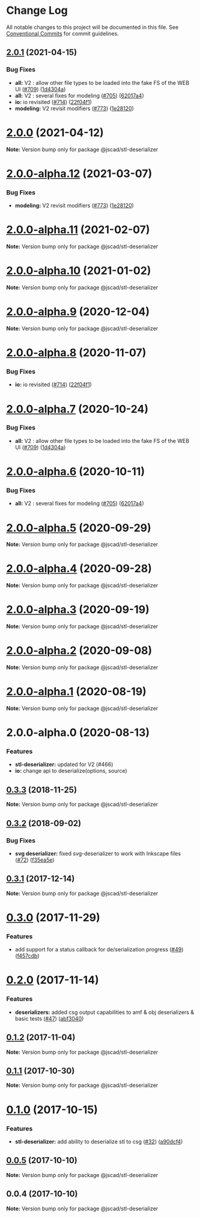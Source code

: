 # Change Log

All notable changes to this project will be documented in this file.
See [Conventional Commits](https://conventionalcommits.org) for commit guidelines.

## [2.0.1](https://github.com/jscad/OpenJSCAD.org/compare/@jscad/stl-deserializer@2.0.0-alpha.0...@jscad/stl-deserializer@2.0.1) (2021-04-15)


### Bug Fixes

* **all:** V2 : allow other file types to be loaded into the fake FS of the WEB UI ([#709](https://github.com/jscad/OpenJSCAD.org/issues/709)) ([1d4304a](https://github.com/jscad/OpenJSCAD.org/commit/1d4304ae6b42c51b0526cba369eab1806fe8f274))
* **all:** V2 : several fixes for modeling ([#705](https://github.com/jscad/OpenJSCAD.org/issues/705)) ([62017a4](https://github.com/jscad/OpenJSCAD.org/commit/62017a41214169d6e000f1e0c11aaefdd68e1097))
* **io:** io revisited ([#714](https://github.com/jscad/OpenJSCAD.org/issues/714)) ([22f04f1](https://github.com/jscad/OpenJSCAD.org/commit/22f04f1b2894a82e24952655875e73b74727bf86))
* **modeling:** V2 revisit modifiers ([#773](https://github.com/jscad/OpenJSCAD.org/issues/773)) ([1e28120](https://github.com/jscad/OpenJSCAD.org/commit/1e28120d2b8505dc1882cf3d607296d6fcd5526d))





# [2.0.0](https://github.com/jscad/OpenJSCAD.org/compare/@jscad/stl-deserializer@2.0.0-alpha.12...@jscad/stl-deserializer@2.0.0) (2021-04-12)

**Note:** Version bump only for package @jscad/stl-deserializer





# [2.0.0-alpha.12](https://github.com/jscad/OpenJSCAD.org/compare/@jscad/stl-deserializer@2.0.0-alpha.11...@jscad/stl-deserializer@2.0.0-alpha.12) (2021-03-07)


### Bug Fixes

* **modeling:** V2 revisit modifiers ([#773](https://github.com/jscad/OpenJSCAD.org/issues/773)) ([1e28120](https://github.com/jscad/OpenJSCAD.org/commit/1e28120d2b8505dc1882cf3d607296d6fcd5526d))





# [2.0.0-alpha.11](https://github.com/jscad/OpenJSCAD.org/compare/@jscad/stl-deserializer@2.0.0-alpha.10...@jscad/stl-deserializer@2.0.0-alpha.11) (2021-02-07)

**Note:** Version bump only for package @jscad/stl-deserializer





# [2.0.0-alpha.10](https://github.com/jscad/OpenJSCAD.org/compare/@jscad/stl-deserializer@2.0.0-alpha.9...@jscad/stl-deserializer@2.0.0-alpha.10) (2021-01-02)

**Note:** Version bump only for package @jscad/stl-deserializer





# [2.0.0-alpha.9](https://github.com/jscad/OpenJSCAD.org/compare/@jscad/stl-deserializer@2.0.0-alpha.8...@jscad/stl-deserializer@2.0.0-alpha.9) (2020-12-04)

**Note:** Version bump only for package @jscad/stl-deserializer





# [2.0.0-alpha.8](https://github.com/jscad/OpenJSCAD.org/compare/@jscad/stl-deserializer@2.0.0-alpha.7...@jscad/stl-deserializer@2.0.0-alpha.8) (2020-11-07)


### Bug Fixes

* **io:** io revisited ([#714](https://github.com/jscad/OpenJSCAD.org/issues/714)) ([22f04f1](https://github.com/jscad/OpenJSCAD.org/commit/22f04f1b2894a82e24952655875e73b74727bf86))





# [2.0.0-alpha.7](https://github.com/jscad/OpenJSCAD.org/compare/@jscad/stl-deserializer@2.0.0-alpha.6...@jscad/stl-deserializer@2.0.0-alpha.7) (2020-10-24)


### Bug Fixes

* **all:** V2 : allow other file types to be loaded into the fake FS of the WEB UI ([#709](https://github.com/jscad/OpenJSCAD.org/issues/709)) ([1d4304a](https://github.com/jscad/OpenJSCAD.org/commit/1d4304ae6b42c51b0526cba369eab1806fe8f274))





# [2.0.0-alpha.6](https://github.com/jscad/OpenJSCAD.org/compare/@jscad/stl-deserializer@2.0.0-alpha.5...@jscad/stl-deserializer@2.0.0-alpha.6) (2020-10-11)


### Bug Fixes

* **all:** V2 : several fixes for modeling ([#705](https://github.com/jscad/OpenJSCAD.org/issues/705)) ([62017a4](https://github.com/jscad/OpenJSCAD.org/commit/62017a41214169d6e000f1e0c11aaefdd68e1097))





# [2.0.0-alpha.5](https://github.com/jscad/OpenJSCAD.org/compare/@jscad/stl-deserializer@2.0.0-alpha.4...@jscad/stl-deserializer@2.0.0-alpha.5) (2020-09-29)

**Note:** Version bump only for package @jscad/stl-deserializer





# [2.0.0-alpha.4](https://github.com/jscad/OpenJSCAD.org/compare/@jscad/stl-deserializer@2.0.0-alpha.3...@jscad/stl-deserializer@2.0.0-alpha.4) (2020-09-28)

**Note:** Version bump only for package @jscad/stl-deserializer





# [2.0.0-alpha.3](https://github.com/jscad/OpenJSCAD.org/compare/@jscad/stl-deserializer@2.0.0-alpha.2...@jscad/stl-deserializer@2.0.0-alpha.3) (2020-09-19)

**Note:** Version bump only for package @jscad/stl-deserializer





# [2.0.0-alpha.2](https://github.com/jscad/OpenJSCAD.org/compare/@jscad/stl-deserializer@2.0.0-alpha.1...@jscad/stl-deserializer@2.0.0-alpha.2) (2020-09-08)

**Note:** Version bump only for package @jscad/stl-deserializer





# [2.0.0-alpha.1](https://github.com/jscad/OpenJSCAD.org/compare/@jscad/stl-deserializer@2.0.0-alpha.0...@jscad/stl-deserializer@2.0.0-alpha.1) (2020-08-19)

**Note:** Version bump only for package @jscad/stl-deserializer





# 2.0.0-alpha.0 (2020-08-13)


### Features

* **stl-deserializer:** updated for V2 (#466)
* **io:** change api to deserialize(options, source)





<a name="0.3.3"></a>
## [0.3.3](https://github.com/jscad/io/compare/@jscad/stl-deserializer@0.3.2...@jscad/stl-deserializer@0.3.3) (2018-11-25)




**Note:** Version bump only for package @jscad/stl-deserializer

<a name="0.3.2"></a>
## [0.3.2](https://github.com/jscad/io/compare/@jscad/stl-deserializer@0.3.1...@jscad/stl-deserializer@0.3.2) (2018-09-02)


### Bug Fixes

* **svg deserializer:** fixed svg-deserializer to work with Inkscape files ([#72](https://github.com/jscad/io/issues/72)) ([f35ea5e](https://github.com/jscad/io/commit/f35ea5e))




<a name="0.3.1"></a>
## [0.3.1](https://github.com/jscad/io/compare/@jscad/stl-deserializer@0.3.0...@jscad/stl-deserializer@0.3.1) (2017-12-14)




**Note:** Version bump only for package @jscad/stl-deserializer

<a name="0.3.0"></a>
# [0.3.0](https://github.com/jscad/io/compare/@jscad/stl-deserializer@0.2.0...@jscad/stl-deserializer@0.3.0) (2017-11-29)


### Features

* add support for a status callback for de/serialization progress ([#49](https://github.com/jscad/io/issues/49)) ([f457cdb](https://github.com/jscad/io/commit/f457cdb))




<a name="0.2.0"></a>
# [0.2.0](https://github.com/jscad/io/compare/@jscad/stl-deserializer@0.1.2...@jscad/stl-deserializer@0.2.0) (2017-11-14)


### Features

* **deserializers:** added csg output capabilities to amf & obj deserializers & basic tests ([#47](https://github.com/jscad/io/issues/47)) ([abf3040](https://github.com/jscad/io/commit/abf3040))




<a name="0.1.2"></a>
## [0.1.2](https://github.com/jscad/io/compare/@jscad/stl-deserializer@0.1.1...@jscad/stl-deserializer@0.1.2) (2017-11-04)




**Note:** Version bump only for package @jscad/stl-deserializer

<a name="0.1.1"></a>
## [0.1.1](https://github.com/jscad/io/compare/@jscad/stl-deserializer@0.1.0...@jscad/stl-deserializer@0.1.1) (2017-10-30)




**Note:** Version bump only for package @jscad/stl-deserializer

<a name="0.1.0"></a>
# [0.1.0](https://github.com/jscad/io/compare/@jscad/stl-deserializer@0.0.5...@jscad/stl-deserializer@0.1.0) (2017-10-15)


### Features

* **stl-deserializer:** add ability to deserialize stl to csg ([#32](https://github.com/jscad/io/issues/32)) ([a90dcf4](https://github.com/jscad/io/commit/a90dcf4))




<a name="0.0.5"></a>
## [0.0.5](https://github.com/jscad/io/compare/@jscad/stl-deserializer@0.0.4...@jscad/stl-deserializer@0.0.5) (2017-10-10)




**Note:** Version bump only for package @jscad/stl-deserializer

<a name="0.0.4"></a>
## 0.0.4 (2017-10-10)




**Note:** Version bump only for package @jscad/stl-deserializer
